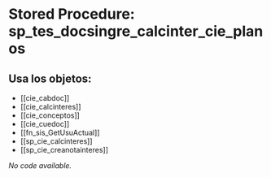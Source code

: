 # Stored Procedure: sp_tes_docsingre_calcinter_cie_planos

## Usa los objetos:
- [[cie_cabdoc]]
- [[cie_calcinteres]]
- [[cie_conceptos]]
- [[cie_cuedoc]]
- [[fn_sis_GetUsuActual]]
- [[sp_cie_calcinteres]]
- [[sp_cie_creanotainteres]]

*No code available.*
